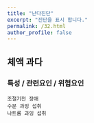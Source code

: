 ```yaml
---
title: "난다진단"
excerpt: "진단을 표시 합니다."
permalink: /32.html
author_profile: false
---
```

## 체액 과다


### 특성 / 관련요인 / 위험요인

>                
                              
    조절기전 장애
    수분 과잉 섭취
    나트륨 과잉 섭취
